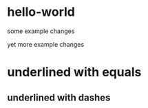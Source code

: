 # hello-world

some example changes

yet more example changes

underlined with equals
======================

underlined with dashes
----------------------


